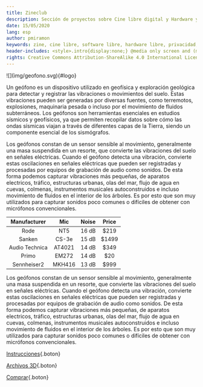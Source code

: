 ```yaml
---
title: Zineclub
description: Sección de proyectos sobre Cine libre digital y Hardware y software libres.
date: 15/05/2020
lang: esp
author: pmiramon
keywords: zine, cine libre, software libre, hardware libre, privacidad, tecnología libre, autonomia digital, magic lantern, coreboot, libreboot, thinkpad, EM272
header-includes: <style>.intro{display:none;} @media only screen and (min-width:665px) {a.seleccion.geofono::before{content:"➞ "; font-weight:bolder;}}</style>
rights: Creative Commons Attribution-ShareAlike 4.0 International License
---
```


<div class="presentacion">
![](img/geofono.svg){#logo}

Un geófono es un dispositivo utilizado en geofísica y exploración geológica para detectar y registrar las vibraciones o movimientos del suelo. Estas vibraciones pueden ser generadas por diversas fuentes, como terremotos, explosiones, maquinaria pesada o incluso por el movimiento de fluidos subterráneos. Los geófonos son herramientas esenciales en estudios sísmicos y geofísicos, ya que permiten recopilar datos sobre cómo las ondas sísmicas viajan a través de diferentes capas de la Tierra, siendo un componente esencial de los sismógrafos.

Los geófonos constan de un sensor sensible al movimiento, generalmente una masa suspendida en un resorte, que convierte las vibraciones del suelo en señales eléctricas. Cuando el geófono detecta una vibración, convierte estas oscilaciones en señales eléctricas que pueden ser registradas y procesadas por equipos de grabación de audio como sonidos. De esta forma podemos capturar vibraciones más pequeñas, de aparatos electricos, tráfico, estructuras urbanas, olas del mar, flujo de agua en cuevas, colmenas, instrumentos musicales autoconstruidos e incluso movimiento de fluidos en el interior de los árboles. Es por esto que son muy utilizados para capturar sonidos poco comunes o difíciles de obtener con micrófonos convencionales.

|  Manufacturer  |   Mic  | Noise | Price |
|:--------------:|:------:|:-----:|:-----:|
| Rode           | NT5    | 16 dB | $219  |
| Sanken         | CS-3e  | 15 dB | $1499 |
| Audio Technica | AT4021 | 14 dB | $349  |
| Primo          | EM272  | 14 dB | $20   |
| Sennheiser2    | MKH416 | 13 dB | $999  |

Los geófonos constan de un sensor sensible al movimiento, generalmente una masa suspendida en un resorte, que convierte las vibraciones del suelo en señales eléctricas. Cuando el geófono detecta una vibración, convierte estas oscilaciones en señales eléctricas que pueden ser registradas y procesadas por equipos de grabación de audio como sonidos. De esta forma podemos capturar vibraciones más pequeñas, de aparatos electricos, tráfico, estructuras urbanas, olas del mar, flujo de agua en cuevas, colmenas, instrumentos musicales autoconstruidos e incluso movimiento de fluidos en el interior de los árboles. Es por esto que son muy utilizados para capturar sonidos poco comunes o difíciles de obtener con micrófonos convencionales.

</div>


<div class="botonera">

[Instrucciones](#intro){.boton}

[Archivos 3D](#intro){.boton}

[Comprar](#intro){.boton}

</div>
